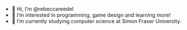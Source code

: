 - 👋 Hi, I’m @rebeccareedel
- 👀 I’m interested in programming, game design and learning more!
- 🌱 I’m currently studying computer science at Simon Fraser University.
